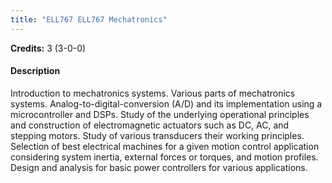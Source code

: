 ```yaml
---
title: "ELL767 ELL767 Mechatronics"
---
```

**Credits:** 3 (3-0-0)

#### Description
Introduction to mechatronics systems. Various parts of mechatronics systems. Analog-to-digital-conversion (A/D) and its implementation using a microcontroller and DSPs. Study of the underlying operational principles and construction of electromagnetic actuators such as DC, AC, and stepping motors. Study of various transducers their working principles. Selection of best electrical machines for a given motion control application considering system inertia, external forces or torques, and motion profiles. Design and analysis for basic power controllers for various applications.